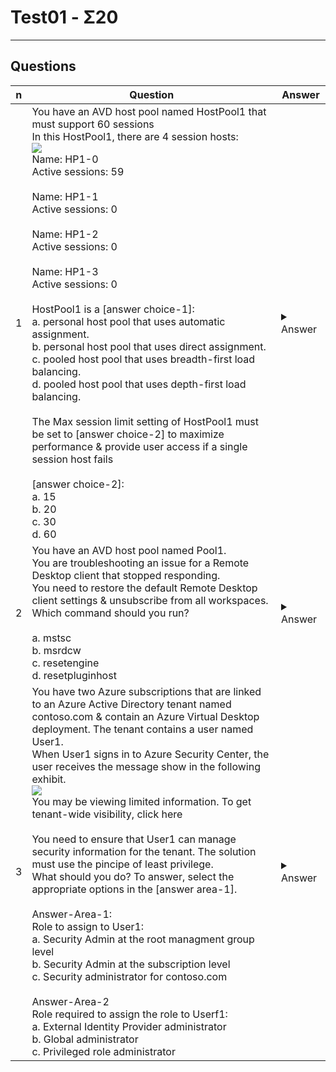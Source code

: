 # Test01 - Σ20

---

## Questions
|n|Question|Answer|
|-|--------|------|
|1|You have an AVD host pool named HostPool1 that must support 60 sessions<br/>In this HostPool1, there are 4 session hosts:<br/><img src="https://i.imgur.com/q1Ls81r.png"><br/>Name: HP1-0<br/>Active sessions: 59<br/><br/>Name: HP1-1<br/>Active sessions: 0<br/><br/>Name: HP1-2<br/>Active sessions: 0<br/><br/>Name: HP1-3<br/>Active sessions: 0<br/><br/>HostPool1 is a [answer choice-1]:<br/>a. personal host pool that uses automatic assignment.<br/>b. personal host pool that uses direct assignment.<br/>c. pooled host pool that uses breadth-first load balancing.<br/>d. pooled host pool that uses depth-first load balancing.<br/><br/>The Max session limit setting of HostPool1 must be set to [answer choice-2] to maximize performance & provide user access if a single session host fails<br/><br/>[answer choice-2]:<br/>a. 15<br/>b. 20<br/>c. 30<br/>d. 60|<details><summary>Answer</summary>pooled host pool that uses depth-first load balancing<br/><br/>20<br/><br/>https://learn.microsoft.com/en-us/azure/virtual-desktop/host-pool-load-balancing#depth-first-load-balancing-algorithm</details>|
|2|You have an AVD host pool named Pool1.<br/>You are troubleshooting an issue for a Remote Desktop client that stopped responding.<br/>You need to restore the default Remote Desktop client settings & unsubscribe from all workspaces.<br/>Which command should you run?<br/><br/>a. mstsc<br/>b. msrdcw<br/>c. resetengine<br/>d. resetpluginhost|<details><summary>Answer</summary>msrdcw<br/><br/>Commands to remove you user data, restore default settings & unsubcribe from all workspaces:<br/>`msrdcw.exe /reset [/f]`<br/>https://learn.microsoft.com/en-us/azure/virtual-desktop/troubleshoot-client-windows</details>|
|3|You have two Azure subscriptions that are linked to an Azure Active Directory tenant named contoso.com & contain an Azure Virtual Desktop deployment. The tenant contains a user named User1.<br/>When User1 signs in to Azure Security Center, the user receives the message show in the following exhibit.<br/><img src="https://i.imgur.com/mI1Wnzg.png"><br/>You may be viewing limited information. To get tenant-wide visibility, click here<br/><br/>You need to ensure that User1 can manage security information for the tenant. The solution must use the pincipe of least privilege.<br/>What should you do? To answer, select the appropriate options in the [answer area-1].<br/><br/>Answer-Area-1:<br/>Role to assign to User1:<br/>a. Security Admin at the root managment group level<br/>b. Security Admin at the subscription level<br/>c. Security administrator for contoso.com<br/><br/>Answer-Area-2<br/>Role required to assign the role to Userf1:<br/>a. External Identity Provider administrator<br/>b. Global administrator<br/>c. Privileged role administrator|<details><summary>Answer</summary>True</details>|
